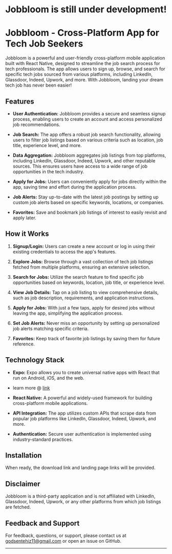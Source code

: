 # Jobbloom is still under development!

# Jobbloom - Cross-Platform App for Tech Job Seekers

Jobbloom is a powerful and user-friendly cross-platform mobile application built with React Native, designed to streamline the job search process for tech professionals. The app allows users to sign up, browse, and search for specific tech jobs sourced from various platforms, including LinkedIn, Glassdoor, Indeed, Upwork, and more. With Jobbloom, landing your dream tech job has never been easier!

## Features

- **User Authentication:** Jobbloom provides a secure and seamless signup process, enabling users to create an account and access personalized job recommendations.

- **Job Search:** The app offers a robust job search functionality, allowing users to filter job listings based on various criteria such as location, job title, experience level, and more.

- **Data Aggregation:** Jobbloom aggregates job listings from top platforms, including LinkedIn, Glassdoor, Indeed, Upwork, and other reputable sources. This ensures users have access to a wide range of job opportunities in the tech industry.

- **Apply for Jobs:** Users can conveniently apply for jobs directly within the app, saving time and effort during the application process.

- **Job Alerts:** Stay up-to-date with the latest job postings by setting up custom job alerts based on specific keywords, locations, or companies.

- **Favorites:** Save and bookmark job listings of interest to easily revisit and apply later.

## How it Works

1. **Signup/Login:** Users can create a new account or log in using their existing credentials to access the app's features.

2. **Explore Jobs:** Browse through a vast collection of tech job listings fetched from multiple platforms, ensuring an extensive selection.

3. **Search for Jobs:** Utilize the search feature to find specific job opportunities based on keywords, location, job title, or experience level.

4. **View Job Details:** Tap on a job listing to view comprehensive details, such as job description, requirements, and application instructions.

5. **Apply for Jobs:** With just a few taps, apply for desired jobs without leaving the app, simplifying the application process.

6. **Set Job Alerts:** Never miss an opportunity by setting up personalized job alerts matching specific criteria.

7. **Favorites:** Keep track of favorite job listings by saving them for future reference.

## Technology Stack

- **Expo:** Expo allows you to create universal native apps with React that run on Android, iOS, and the web.
- learn more @ [link](docs.expo.dev)

- **React Native:** A powerful and widely-used framework for building cross-platform mobile applications.

- **API Integration:** The app utilizes custom APIs that scrape data from popular job platforms like LinkedIn, Glassdoor, Indeed, Upwork, and more.

- **Authentication:** Secure user authentication is implemented using industry-standard practices.

## Installation
When ready, the download link and landing page links will be provided.

## Disclaimer
Jobbloom is a third-party application and is not affiliated with LinkedIn, Glassdoor, Indeed, Upwork, or any other platforms from which job listings are fetched.

## Feedback and Support

For feedback, questions, or support, please contact us at godsentehiz11@gmail.com or open an issue on GitHub.

---
